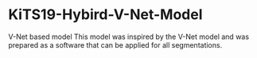 # KiTS19-Hybird-V-Net-Model
V-Net based model
This model was inspired by the V-Net model and was prepared as a software that can be applied for all segmentations.
